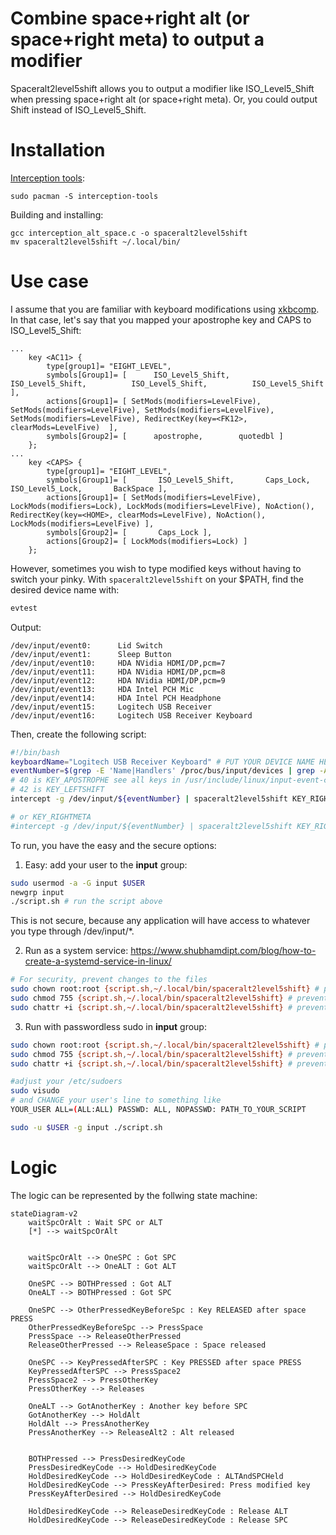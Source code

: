 # Combine space+right alt (or space+right meta) to output a modifier

Spaceralt2level5shift allows you to output a modifier like ISO_Level5_Shift when pressing space+right alt (or space+right meta). Or, you could output Shift instead of ISO_Level5_Shift.

# Installation

[Interception tools](https://gitlab.com/interception/linux/tools):
```
sudo pacman -S interception-tools
```

Building and installing:
```
gcc interception_alt_space.c -o spaceralt2level5shift
mv spaceralt2level5shift ~/.local/bin/
```

# Use case

I assume that you are familiar with keyboard modifications using [xkbcomp](https://linux.die.net/man/1/xkbcomp). In that case, let's say that you mapped your apostrophe key and CAPS to ISO_Level5_Shift:

```
...
    key <AC11> {
        type[group1]= "EIGHT_LEVEL",
        symbols[Group1]= [      ISO_Level5_Shift,        ISO_Level5_Shift,          ISO_Level5_Shift,          ISO_Level5_Shift ],
        actions[Group1]= [ SetMods(modifiers=LevelFive), SetMods(modifiers=LevelFive), SetMods(modifiers=LevelFive), SetMods(modifiers=LevelFive), RedirectKey(key=<FK12>, clearMods=LevelFive)  ],
        symbols[Group2]= [      apostrophe,        quotedbl ]
    };
...
    key <CAPS> {
        type[group1]= "EIGHT_LEVEL",
        symbols[Group1]= [       ISO_Level5_Shift,       Caps_Lock,       ISO_Level5_Lock,       BackSpace ],
        actions[Group1]= [ SetMods(modifiers=LevelFive), LockMods(modifiers=Lock), LockMods(modifiers=LevelFive), NoAction(), RedirectKey(key=<HOME>, clearMods=LevelFive), NoAction(), LockMods(modifiers=LevelFive) ],
        symbols[Group2]= [       Caps_Lock ],
        actions[Group2]= [ LockMods(modifiers=Lock) ]
    };
```

However, sometimes you wish to type modified keys without having to switch your pinky. With ``spaceralt2level5shift`` on your $PATH, find the desired device name with:

```bash
evtest
```

Output:
```out
/dev/input/event0:      Lid Switch
/dev/input/event1:      Sleep Button
/dev/input/event10:     HDA NVidia HDMI/DP,pcm=7
/dev/input/event11:     HDA NVidia HDMI/DP,pcm=8
/dev/input/event12:     HDA NVidia HDMI/DP,pcm=9
/dev/input/event13:     HDA Intel PCH Mic
/dev/input/event14:     HDA Intel PCH Headphone
/dev/input/event15:     Logitech USB Receiver
/dev/input/event16:     Logitech USB Receiver Keyboard
```

Then, create the following script:

```bash
#!/bin/bash
keyboardName="Logitech USB Receiver Keyboard" # PUT YOUR DEVICE NAME HERE
eventNumber=$(grep -E 'Name|Handlers' /proc/bus/input/devices | grep -A 2 "$keyboardName" | grep event | awk '{print $5}') 
# 40 is KEY_APOSTROPHE see all keys in /usr/include/linux/input-event-codes.h
# 42 is KEY_LEFTSHIFT
intercept -g /dev/input/${eventNumber} | spaceralt2level5shift KEY_RIGHTALT 40 | uinput -d /dev/input/${eventNumber}

# or KEY_RIGHTMETA
#intercept -g /dev/input/${eventNumber} | spaceralt2level5shift KEY_RIGHTMETA 40 | uinput -d /dev/input/${eventNumber}
```

To run, you have the easy and the secure options:

1. Easy: add your user to the **input** group:

```bash
sudo usermod -a -G input $USER
newgrp input
./script.sh # run the script above
```

This is not secure, because any application will have access to whatever you type
through /dev/input/*.

2. Run as a system service: https://www.shubhamdipt.com/blog/how-to-create-a-systemd-service-in-linux/
```bash
# For security, prevent changes to the files
sudo chown root:root {script.sh,~/.local/bin/spaceralt2level5shift} # prevent other processes from editing this
sudo chmod 755 {script.sh,~/.local/bin/spaceralt2level5shift} # prevent other processes from editing this
sudo chattr +i {script.sh,~/.local/bin/spaceralt2level5shift} # prevent file from being deleted
```

3. Run with passwordless sudo in **input** group:

```bash
sudo chown root:root {script.sh,~/.local/bin/spaceralt2level5shift} # prevent other processes from editing this
sudo chmod 755 {script.sh,~/.local/bin/spaceralt2level5shift} # prevent other processes from editing this
sudo chattr +i {script.sh,~/.local/bin/spaceralt2level5shift} # prevent file from being deleted

#adjust your /etc/sudoers
sudo visudo
# and CHANGE your user's line to something like
YOUR_USER ALL=(ALL:ALL) PASSWD: ALL, NOPASSWD: PATH_TO_YOUR_SCRIPT

sudo -u $USER -g input ./script.sh
```

# Logic

The logic can be represented by the follwing state machine:

```mermaid
stateDiagram-v2
    waitSpcOrAlt : Wait SPC or ALT
    [*] --> waitSpcOrAlt


    waitSpcOrAlt --> OneSPC : Got SPC
    waitSpcOrAlt --> OneALT : Got ALT

    OneSPC --> BOTHPressed : Got ALT
    OneALT --> BOTHPressed : Got SPC

    OneSPC --> OtherPressedKeyBeforeSpc : Key RELEASED after space PRESS
    OtherPressedKeyBeforeSpc --> PressSpace
    PressSpace --> ReleaseOtherPressed
    ReleaseOtherPressed --> ReleaseSpace : Space released

    OneSPC --> KeyPressedAfterSPC : Key PRESSED after space PRESS
    KeyPressedAfterSPC --> PressSpace2
    PressSpace2 --> PressOtherKey
    PressOtherKey --> Releases

    OneALT --> GotAnotherKey : Another key before SPC
    GotAnotherKey --> HoldAlt
    HoldAlt --> PressAnotherKey
    PressAnotherKey --> ReleaseAlt2 : Alt released


    BOTHPressed --> PressDesiredKeyCode
    PressDesiredKeyCode --> HoldDesiredKeyCode
    HoldDesiredKeyCode --> HoldDesiredKeyCode : ALTAndSPCHeld
    HoldDesiredKeyCode --> PressKeyAfterDesired: Press modified key
    PressKeyAfterDesired --> HoldDesiredKeyCode

    HoldDesiredKeyCode --> ReleaseDesiredKeyCode : Release ALT
    HoldDesiredKeyCode --> ReleaseDesiredKeyCode : Release SPC
```
